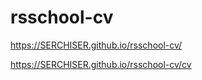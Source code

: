 # rsschool-cv

https://SERCHISER.github.io/rsschool-cv/


https://SERCHISER.github.io/rsschool-cv/cv
